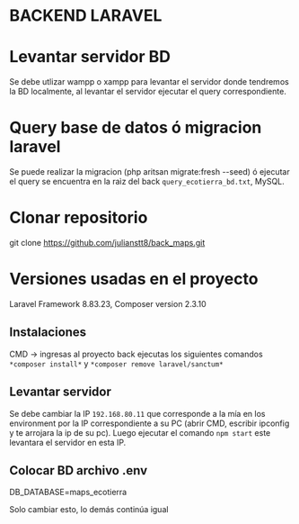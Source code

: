 # BACKEND LARAVEL

# Levantar servidor BD

Se debe utlizar wampp o xampp para levantar el servidor donde tendremos la BD localmente, al levantar el servidor ejecutar el query correspondiente.

# Query base de datos ó migracion laravel

Se puede realizar la migracion (php aritsan migrate:fresh --seed) ó ejecutar el query se encuentra en la raìz del back `query_ecotierra_bd.txt`, MySQL.

# Clonar repositorio

git clone https://github.com/julianstt8/back_maps.git

# Versiones usadas en el proyecto

Laravel Framework 8.83.23,
Composer version 2.3.10

## Instalaciones

CMD -> ingresas al proyecto back ejecutas los siguientes comandos `*composer install*` y `*composer remove laravel/sanctum*`

## Levantar servidor

Se debe cambiar la IP `192.168.80.11` que corresponde a la mía en los environment por la IP correspondiente a su PC (abrir CMD, escribir ipconfig y te arrojara la ip de su pc).
Luego ejecutar el comando `npm start` este levantara el servidor en esta IP.

## Colocar BD archivo .env

DB_DATABASE=maps_ecotierra

Solo cambiar esto, lo demás continúa igual

